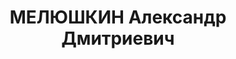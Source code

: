 ---
title: МЕЛЮШКИН Александр Дмитриевич
description: "Род. в 1894. Майор, помощник начальника 1-го отделения штаба 3-го стрелкового\
  \ корпуса \n  Приговор: ВК ВС СССР, 22.11.1937 – ВМН. Расстрелян 1937"
---
